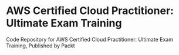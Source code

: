 


# AWS Certified Cloud Practitioner: Ultimate Exam Training
Code Repository for AWS Certified Cloud Practitioner: Ultimate Exam Training, Published by Packt
